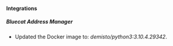 #### Integrations
##### Bluecat Address Manager
- Updated the Docker image to: *demisto/python3:3.10.4.29342*.
